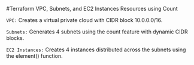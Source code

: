 #Terraform VPC, Subnets, and EC2 Instances
Resources using Count 

`VPC:` Creates a virtual private cloud with CIDR block 10.0.0.0/16.

`Subnets:` Generates 4 subnets using the count feature with dynamic CIDR blocks.

`EC2 Instances:` Creates 4 instances distributed across the subnets using the element() function.
